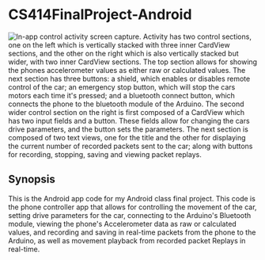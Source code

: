 # CS414FinalProject-Android
![](images/CS414FinalProjectApp.png?raw=true "In-app control activity screen capture. Activity has two control sections, one on the left which is vertically stacked with three inner CardView sections, and the other on the right which is also vertically stacked but wider, with two inner CardView sections. The top section allows for showing the phones accelerometer values as either raw or calculated values. The next section has three buttons: a shield, which enables or disables remote control of the car; an emergency stop button, which will stop the cars motors each time it's pressed; and a bluetooth connect button, which connects the phone to the bluetooth module of the Arduino. The second wider control section on the right is first composed of a CardView which has two input fields and a button. These fields allow for changing the cars drive parameters, and the button sets the parameters. The next section is composed of two text views, one for the title and the other for displaying the current number of recorded packets sent to the car; along with buttons for recording, stopping, saving and viewing packet replays.")

## Synopsis
This is the Android app code for my Android class final project. This code is the phone controller app that allows for controlling the movement of the car, setting drive parameters for the car, connecting to the Arduino's Bluetooth module, viewing the phone's Accelerometer data as raw or calculated values, and recording and saving in real-time packets from the phone to the Arduino, as well as movement playback from recorded packet Replays in real-time.
